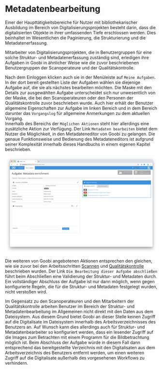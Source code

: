 # Metadatenbearbeitung

Einer der Haupttätigkeitsbereiche für Nutzer mit bibliothekarischer Ausbildung im Bereich von Digitalisierungsprojekten besteht darin, dass die digitalisierten Objekte in ihrer umfassenden Tiefe erschlossen werden. Dies beinhaltet im Wesentlichen die Paginierung, die Strukturierung und die Metadatenerfassung. 

Mitarbeiter von Digitalisierungsprojekten, die in Benutzergruppen für eine solche Struktur- und Metadatenerfassung zuständig sind, erledigen ihre Aufgaben in Goobi in ähnlicher Weise wie die zuvor beschriebenen Benutzergruppen der Scanoperateure und der Qualitätskontrolle. 

Nach dem Einloggen klicken auch sie in der Menüleiste auf `Meine Aufgaben`. In der dort bereit gestellten Liste der Aufgaben wählen sie diejenige Aufgabe auf, die sie als nächstes bearbeiten möchten. Die Maske mit den Details zur ausgewählten Aufgabe unterscheidet sich nur unwesentlich von der Maske, die bei den Scanoperateuren oder den Personen der Qualitätskontrolle zuvor beschrieben wurde.  Auch hier erhält der Benutzer allgemeine Eigenschaften zur Aufgabe im linken Bereich und in dem Bereich darunter das `Vorgangslog` für allgemeine Anmerkungen zu dem aktuellen Vorgang.  
Innerhalb des Bereichs der `Möglichen Aktionen` steht hier allerdings eine zusätzliche Aktion zur Verfügung. Der Link `Metadaten bearbeiten` bietet dem Nutzer die Möglichkeit, in den Metadateneditor von Goobi zu gelangen. Die genaue Funktionsweise und Bedienung des Metadateneditors ist aufgrund seiner Komplexität innerhalb dieses Handbuchs in einem eigenen Kapitel beschrieben.

![Details zu einer übernommenen Aufgabe mit dem zusätzlichen Link Metadaten bearbeiten'](screen_de.png)

Die weiteren von Goobi angebotenen Aktionen entsprechen den gleichen, wie sie zuvor bei den Arbeitsschritten [Scannen](../01_scanning/01_scanning.md) und [Qualitätskontrolle](../02_qa/02_qa.md) beschrieben wurden. Der Link `Die Bearbeitung dieser Aufgabe abschließen` führt beim Abschließen eine Validierung der Struktur- und Metadaten durch. Ein vollständiger Abschluss der Aufgabe ist nur dann möglich, wenn gegen konfigurierte Regeln, die für die Struktur- und Metadaten festgelegt wurden, nicht verstoßen wird. 

Im Gegensatz zu den Scanoperateuren und den Mitarbeitern der Qualitätskontrolle arbeiten Benutzer im Bereich der Struktur- und Metadatenbearbeitung im Allgemeinen nicht direkt mit den Daten aus dem Dateisystem. Aus diesem Grund bietet Goobi an dieser Stelle keinen Zugriff auf die Digitalisate im Dateisystem innerhalb des Arbeitsverzeichnisses des Benutzers an. Auf Wunsch kann dies allerdings auch für Struktur- und Metadatenbearbeiter so konfiguriert werden, dass ein lesender Zugriff auf die Images zum Betrachten mit einem Programm für die Bildbetrachtung möglich ist. Beim Abschluss der Aufgabe würde in diesem Fall dann entsprechend das bereitgestellte Verzeichnis mit den Digitalisaten aus dem Arbeitsverzeichnis des Benutzers entfernt werden, um einen weiteren Zugriff auf die Digitalisate außerhalb des vorgesehenen Workflows zu verhindern.